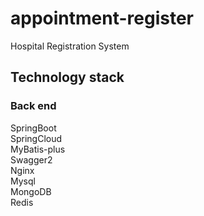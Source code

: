# appointment-register
Hospital Registration System
## Technology stack
### Back end
SpringBoot  
SpringCloud  
MyBatis-plus  
Swagger2  
Nginx  
Mysql  
MongoDB  
Redis  
